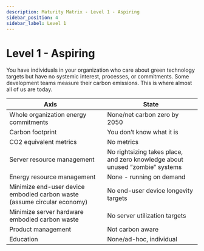 ```yaml
---
description: Maturity Matrix - Level 1 - Aspiring
sidebar_position: 4
sidebar_label: Level 1
---
```


# Level 1 - Aspiring

You have individuals in your organization who care about green technology targets but have no systemic interest, processes, or commitments. Some development teams measure their carbon emissions. This is where almost all of us are today.

| Axis      | State |
| ----------- | ----------- |
| Whole organization energy commitments | None/net carbon zero by 2050 |
| Carbon footprint | You don’t know what it is |
| CO2 equivalent metrics | No metrics |
| Server resource management | No rightsizing takes place, and zero knowledge about unused ”zombie” systems |
| Energy resource management | None - running on demand |
| Minimize end-user device embodied carbon waste (assume circular economy) | No end-user device longevity targets |
| Minimize server hardware embodied carbon waste | No server utilization targets |
| Product management | Not carbon aware |
| Education | None/ad-hoc, individual |
